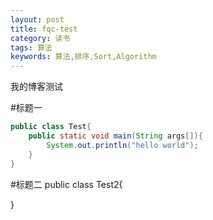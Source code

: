 ```yaml
---
layout: post
title: fqc-test
category: 读书
tags: 算法
keywords: 算法,排序,Sort,Algorithm
---
```


我的博客测试

#标题一

```java
public class Test{
	public static void main(String args[]){
		System.out.println("hello world");
	}
}

```
#标题二
public class Test2{

}



